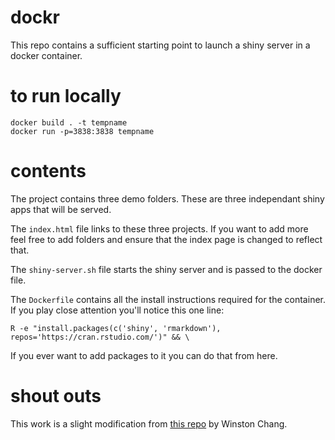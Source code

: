 # dockr 

This repo contains a sufficient starting point to launch a shiny server in a docker container. 

# to run locally

```
docker build . -t tempname
docker run -p=3838:3838 tempname
```

# contents 

The project contains three demo folders. These are three independant shiny apps that will be served. 

The `index.html` file links to these three projects. If you want to add more feel free to add folders and ensure that the index page is changed to reflect that. 

The `shiny-server.sh` file starts the shiny server and is passed to the docker file. 

The `Dockerfile` contains all the install instructions required for the container. If you play close attention you'll notice this one line:

```
R -e "install.packages(c('shiny', 'rmarkdown'), repos='https://cran.rstudio.com/')" && \
```

If you ever want to add packages to it you can do that from here. 

# shout outs 

This work is a slight modification from [this repo](https://github.com/rocker-org/shiny) by Winston Chang. 